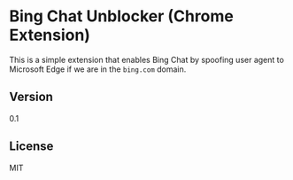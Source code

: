 # Bing Chat Unblocker (Chrome Extension)

This is a simple extension that enables Bing Chat by spoofing user agent to Microsoft Edge if we are in the `bing.com` domain.

## Version
0.1

## License
MIT
